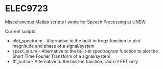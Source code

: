 # ELEC9723
Miscellaneous Matlab scripts I wrote for Speech Processing at UNSW

Current scripts:
- plot_spectra.m - Alternative to the built-in freqz function to plot magnitude and phase of a signal/system
- spect_out.m - Alternative to the built-in spectrogram function to plot the Short Time Fourier Transform of a signal/system
- fft_out.m - Alternative to the built-in function, radix-2 FFT only